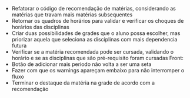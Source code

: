 - Refatorar o código de recomendação de matérias, considerando as matérias que travam mais matérias subsequentes
- Retornar os quadros de horários para validar e verificar os choques de horários das disciplinas
- Criar duas possibilidades de grades que o aluno possa escolher, mas priorizar aquela que seleciona as disciplinas com mais dependencia futura
- Verificar se a matéria recomendada pode ser cursada, validando o horário e se as disciplinas que são pré-requisito foram cursadas
Front:
- Botão de adicionar mais periodo não volta a ser uma seta
- Fazer com que os warnings apareçam embaixo para não interromper o fluxo
- Terminar o destaque da matéria na grade de acordo com a recomendação